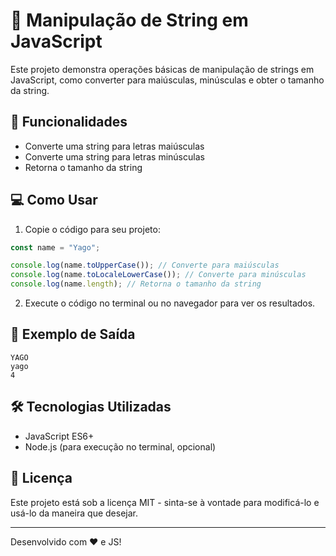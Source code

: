 # 📜 Manipulação de String em JavaScript

Este projeto demonstra operações básicas de manipulação de strings em JavaScript, como converter para maiúsculas, minúsculas e obter o tamanho da string.

## 🚀 Funcionalidades

- Converte uma string para letras maiúsculas
- Converte uma string para letras minúsculas
- Retorna o tamanho da string

## 💻 Como Usar

1. Copie o código para seu projeto:

```javascript
const name = "Yago";

console.log(name.toUpperCase()); // Converte para maiúsculas
console.log(name.toLocaleLowerCase()); // Converte para minúsculas
console.log(name.length); // Retorna o tamanho da string
```

2. Execute o código no terminal ou no navegador para ver os resultados.

## 📌 Exemplo de Saída

```
YAGO
yago
4
```

## 🛠 Tecnologias Utilizadas

- JavaScript ES6+
- Node.js (para execução no terminal, opcional)

## 📄 Licença

Este projeto está sob a licença MIT - sinta-se à vontade para modificá-lo e usá-lo da maneira que desejar.

---
Desenvolvido com ❤️ e JS!


